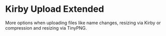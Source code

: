 # Kirby Upload Extended

More options when uploading files like name changes, resizing via Kirby or compression and resizing via TinyPNG.
